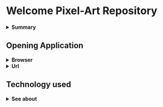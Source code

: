# Welcome Pixel-Art Repository

<details>
  <summary><strong>Summary</strong></summary>

This was a project developed in the fundamentals module at [trybe](https://www.betrybe.com/).\
It was developed using htm and ECMA 6 with script.js and style.css files. Pixel Art is a web page application where you can paint pixels and develop your imagination. Feel free to create and promote improvements by creating a fork pull request.

</details>

## Opening Application

<details>
  <summary><strong>Browser</strong></summary>

copy the repository to a local folder using the terminal and passing the command:

`git clone git@github.com:juliomatiastrybe/pixels-art.git`

If you don't have git installed, you can install it using this command in the shell and bash terminal:

Debian/Ubuntu bash:
`apt-get install git`

other kernel follow the instructions on the website [Git](https://git-scm.com/download/linux).

windows/powershell:
`winget install --id Git.Git -e --source winget`

Or you can follow the website [git](https://git-scm.com/downloads) documentation for more installation means.

navigate to the folder created in the clone, and open the terminal.

install the dependencies:

`npm install, pnpm install or yarn install`

you need to have node installed to be able to install the dependency packages
If you don't have it, you can run the command if your operating system is Linux:

`sudo apt update sudo apt install nodejs sudo apt install npm`

If not, follow the installation instructions on the [Node.js](https://nodejs.org/en/download) website.

Still in the terminal, open the application in the browser:

`npm run dev`

using this command application will open in the browser.

</details>

<details>
  <summary><strong>Url</strong></summary>

  If you want an option to view the application more easily and quickly, click on [Pixel-Art](https://juliomatiastrybe.github.io/project-pixel-art/)

</details>

## Technology used

<details>
  <summary><strong>See about</strong></summary>

  <div style="display: inline_block">
  <img align="center" alt="julio-js" height="40" width="50" src="https://raw.githubusercontent.com/devicons/devicon/master/icons/javascript/javascript-plain.svg" title="JavaScript">
  <img align="center" alt="julio-node" height="40" width="50" src="https://raw.githubusercontent.com/devicons/devicon/master/icons/nodejs/nodejs-original.svg" title="NodeJs">
  <img align="center" alt="julio-HTML" height="40" width="50" src="https://raw.githubusercontent.com/devicons/devicon/master/icons/html5/html5-original.svg" title="HTML">
  <img align="center" alt="julio-CSS" height="40" width="50" src="https://raw.githubusercontent.com/devicons/devicon/master/icons/css3/css3-original.svg" title="CSS">
</div>

</details>



